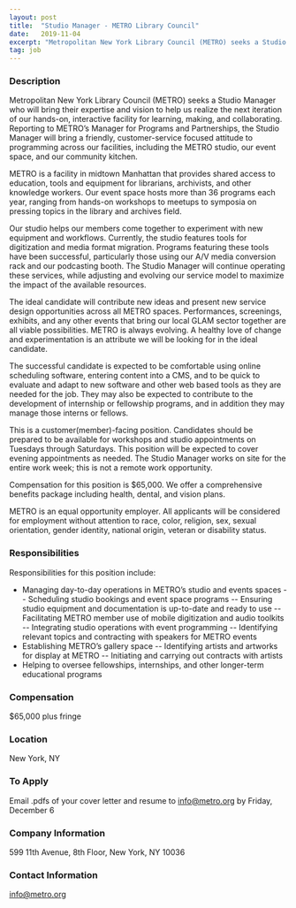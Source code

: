 ```yaml
---
layout: post
title:  "Studio Manager - METRO Library Council"
date:   2019-11-04
excerpt: "Metropolitan New York Library Council (METRO) seeks a Studio Manager who will bring their expertise and vision to help us realize the next iteration of our hands-on, interactive facility for learning, making, and collaborating. Reporting to METRO’s Manager for Programs and Partnerships, the Studio Manager will bring a friendly, customer-service..."
tag: job
---
```


### Description   

Metropolitan New York Library Council (METRO) seeks a Studio Manager who will bring their expertise and vision to help us realize the next iteration of our hands-on, interactive facility for learning, making, and collaborating. Reporting to METRO’s Manager for Programs and Partnerships, the Studio Manager will bring a friendly, customer-service focused attitude to programming across our facilities, including the METRO studio, our event space, and our community kitchen.

METRO is a facility in midtown Manhattan that provides shared access to education, tools and equipment for librarians, archivists, and other knowledge workers. Our event space hosts more than 36 programs each year, ranging from hands-on workshops to meetups to symposia on pressing topics in the library and archives field. 

Our studio helps our members come together to experiment with new equipment and workflows. Currently, the studio features tools for digitization and media format migration. Programs featuring these tools have been successful, particularly those using our A/V media conversion rack and our podcasting booth. The Studio Manager will continue operating these services, while adjusting and evolving our service model to maximize the impact of the available resources. 

The ideal candidate will contribute new ideas and present new service design opportunities across all METRO spaces. Performances, screenings, exhibits, and any other events that bring our local GLAM sector together are all viable possibilities. METRO is always evolving. A healthy love of change and experimentation is an attribute we will be looking for in the ideal candidate.

The successful candidate is expected to be comfortable using online scheduling software, entering content into a CMS, and to be quick to evaluate and adapt to new software and other web based tools as they are needed for the job. They may also be expected to contribute to the development of internship or fellowship programs, and in addition they may manage those interns or fellows. 

This is a customer(member)-facing position. Candidates should be prepared to be available for workshops and studio appointments on Tuesdays through Saturdays. This position will be expected to cover evening appointments as needed. The Studio Manager works on site for the entire work week; this is not a remote work opportunity.

Compensation for this position is $65,000. We offer a comprehensive benefits package including health, dental, and vision plans.

METRO is an equal opportunity employer. All applicants will be considered for employment without attention to race, color, religion, sex, sexual orientation, gender identity, national origin, veteran or disability status.



### Responsibilities   

Responsibilities for this position include:
- Managing day-to-day operations in METRO’s studio and events spaces
-- Scheduling studio bookings and event space programs
-- Ensuring studio equipment and documentation is up-to-date and ready to use 
-- Facilitating METRO member use of mobile digitization and audio toolkits
-- Integrating studio operations with event programming
-- Identifying relevant topics and contracting with speakers for METRO events
- Establishing METRO’s gallery space
-- Identifying artists and artworks for display at METRO
-- Initiating and carrying out contracts with artists
- Helping to oversee fellowships, internships, and other longer-term educational programs




### Compensation   

$65,000 plus fringe


### Location   

New York, NY




### To Apply   

Email .pdfs of your cover letter and resume to info@metro.org by Friday, December 6


### Company Information   

599 11th Avenue, 8th Floor, New York, NY 10036


### Contact Information   

info@metro.org

